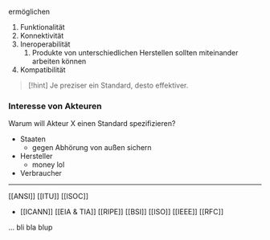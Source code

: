 ermöglichen
1. Funktionalität
2. Konnektivität
3. Ineroperabilität
	1. Produkte von unterschiedlichen Herstellen sollten miteinander arbeiten können
4. Kompatibilität

> [!hint] Je preziser ein Standard, desto effektiver.


### Interesse von Akteuren
Warum will Akteur X einen Standard spezifizieren?
- Staaten
	- gegen Abhörung von außen sichern
- Hersteller
	- money lol
- Verbraucher

---
[[ANSI]]
[[ITU]]
[[ISOC]]
- [[ICANN]]
[[EIA & TIA]]
[[RIPE]]
[[BSI]]
[[ISO]]
[[IEEE]]
[[RFC]]

... bli bla blup

